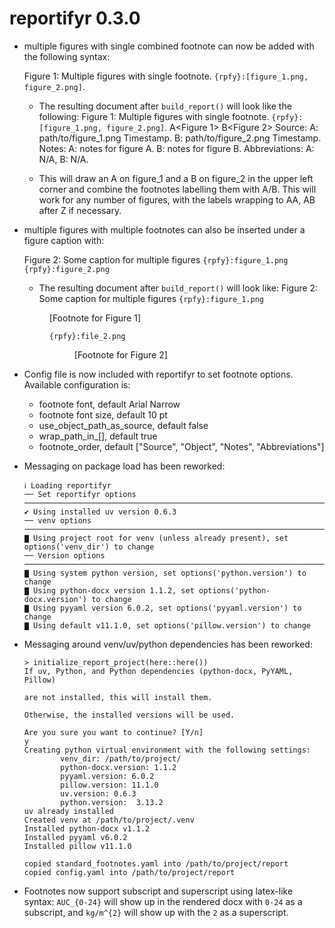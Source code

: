 # reportifyr 0.3.0

* multiple figures with single combined footnote can now be added with the following syntax: 

    Figure 1: Multiple figures with single footnote.
    `{rpfy}:[figure_1.png, figure_2.png]`. 

    * The resulting document after `build_report()` will look like the following:
    Figure 1: Multiple figures with single footnote.
    `{rpfy}:[figure_1.png, figure_2.png]`. 
    A<Figure 1>
    B<Figure 2>
    Source: A: path/to/figure_1.png Timestamp. B: path/to/figure_2.png Timestamp.
    Notes: A: notes for figure A. B: notes for figure B.
    Abbreviations: A: N/A, B: N/A.

    * This will draw an A on figure_1 and a B on figure_2 in the upper left corner and combine the footnotes labelling them with A/B. This will work for any number of figures, with the labels wrapping to AA, AB after Z if necessary.
    
* multiple figures with multiple footnotes can also be inserted under a figure caption with:

    Figure 2: Some caption for multiple figures
    `{rpfy}:figure_1.png
    {rpfy}:figure_2.png`

    * The resulting document after `build_report()` will look like:
    Figure 2: Some caption for multiple figures
    `{rpfy}:figure_1.png`
    <Figure 1>
    [Footnote for Figure 1]

    `{rpfy}:file_2.png`
    <Figure 2>
    [Footnote for Figure 2]

* Config file is now included with reportifyr to set footnote options. Available configuration is:
    * footnote font, default Arial Narrow
    * footnote font size, default 10 pt
    * use_object_path_as_source, default false
    * wrap_path_in_[], default true
    * footnote_order, default ["Source", "Object", "Notes", "Abbreviations"]

* Messaging on package load has been reworked:
    ```
    ℹ Loading reportifyr
    ── Set reportifyr options ────────────────────────────────────────────────────────────────────────────────
    ✔ Using installed uv version 0.6.3
    ── venv options ──────────────────────────────────────────────────────────────────────────────────────────
    ▇ Using project root for venv (unless already present), set options('venv_dir') to change
    ── Version options ───────────────────────────────────────────────────────────────────────────────────────
    ▇ Using system python version, set options('python.version') to change
    ▇ Using python-docx version 1.1.2, set options('python-docx.version') to change
    ▇ Using pyyaml version 6.0.2, set options('pyyaml.version') to change
    ▇ Using default v11.1.0, set options('pillow.version') to change    
    ```

* Messaging around venv/uv/python dependencies has been reworked:
    ```
    > initialize_report_project(here::here())
    If uv, Python, and Python dependencies (python-docx, PyYAML, Pillow)

    are not installed, this will install them.

    Otherwise, the installed versions will be used.

    Are you sure you want to continue? [Y/n]
    y
    Creating python virtual environment with the following settings:
            venv_dir: /path/to/project/
            python-docx.version: 1.1.2
            pyyaml.version: 6.0.2
            pillow.version: 11.1.0
            uv.version: 0.6.3
            python.version:  3.13.2
    uv already installed
    Created venv at /path/to/project/.venv
    Installed python-docx v1.1.2
    Installed pyyaml v6.0.2
    Installed pillow v11.1.0

    copied standard_footnotes.yaml into /path/to/project/report
    copied config.yaml into /path/to/project/report
    ```

* Footnotes now support subscript and superscript using latex-like syntax: `AUC_{0-24}` will show up in the rendered docx with `0-24` as a subscript, and `kg/m^{2}` will show up with the `2` as a superscript.
